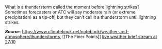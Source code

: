 What is a thunderstorm called the moment before lightning strikes? Sometimes forecasters or ATC will say moderate rain (or extreme precipitation) as a tip-off, but they can’t call it a thunderstorm until lightning strikes.

***Source***: https://www.cfinotebook.net/notebook/weather-and-atmosphere/thunderstorms, [[The Finer Points]] [live weather brief stream at 27:10](https://youtu.be/TqgjU9f0TYg?t=1630)